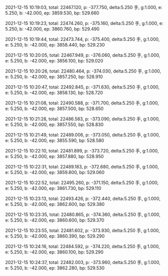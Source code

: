 2021-12-15 10:19:03, total: 22467.120, p: -377.750, delta:5.250 手, g:1.000, e: 5.250, b: -42.000, ep: 3859.530, bp: 529.660

2021-12-15 10:19:23, total: 22474.260, p: -375.160, delta:5.250 手, g:1.000, e: 5.250, b: -42.000, ep: 3860.760, bp: 529.490

2021-12-15 10:19:44, total: 22473.744, p: -375.400, delta:5.250 手, g:1.000, e: 5.250, b: -42.000, ep: 3858.440, bp: 529.230

2021-12-15 10:20:05, total: 22467.949, p: -376.060, delta:5.250 手, g:1.000, e: 5.250, b: -42.000, ep: 3856.100, bp: 529.020

2021-12-15 10:20:26, total: 22480.464, p: -374.030, delta:5.250 手, g:1.000, e: 5.250, b: -42.000, ep: 3857.250, bp: 528.910

2021-12-15 10:20:47, total: 22492.845, p: -371.630, delta:5.250 手, g:1.000, e: 5.250, b: -42.000, ep: 3858.130, bp: 528.720

2021-12-15 10:21:08, total: 22490.588, p: -371.700, delta:5.250 手, g:1.000, e: 5.250, b: -42.000, ep: 3857.500, bp: 528.650

2021-12-15 10:21:28, total: 22486.583, p: -373.090, delta:5.250 手, g:1.000, e: 5.250, b: -42.000, ep: 3857.550, bp: 528.830

2021-12-15 10:21:49, total: 22489.006, p: -373.050, delta:5.250 手, g:1.000, e: 5.250, b: -42.000, ep: 3855.590, bp: 528.580

2021-12-15 10:22:10, total: 22481.899, p: -373.720, delta:5.250 手, g:1.000, e: 5.250, b: -42.000, ep: 3857.880, bp: 528.950

2021-12-15 10:22:31, total: 22489.183, p: -372.680, delta:5.250 手, g:1.000, e: 5.250, b: -42.000, ep: 3859.800, bp: 529.060

2021-12-15 10:22:52, total: 22495.260, p: -371.150, delta:5.250 手, g:1.000, e: 5.250, b: -42.000, ep: 3861.730, bp: 529.110

2021-12-15 10:23:13, total: 22493.426, p: -372.440, delta:5.250 手, g:1.000, e: 5.250, b: -42.000, ep: 3862.600, bp: 529.380

2021-12-15 10:23:35, total: 22480.865, p: -374.360, delta:5.250 手, g:1.000, e: 5.250, b: -42.000, ep: 3860.600, bp: 529.370

2021-12-15 10:23:55, total: 22481.602, p: -373.930, delta:5.250 手, g:1.000, e: 5.250, b: -42.000, ep: 3860.390, bp: 529.290

2021-12-15 10:24:16, total: 22484.592, p: -374.220, delta:5.250 手, g:1.000, e: 5.250, b: -42.000, ep: 3860.100, bp: 529.290

2021-12-15 10:24:37, total: 22482.003, p: -373.960, delta:5.250 手, g:1.000, e: 5.250, b: -42.000, ep: 3862.280, bp: 529.530